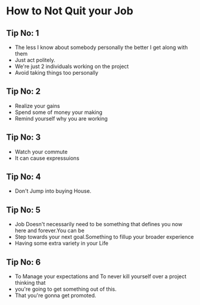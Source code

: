 # How to Not Quit your Job

## Tip No: 1
- The less I know about somebody personally the better I get along with them
- Just act politely.
- We're just 2 individuals working on the project 
- Avoid taking things too personally

## Tip No: 2
- Realize your gains 
- Spend some of money your making
- Remind yourself why you are working

## Tip No: 3
- Watch your commute
- It can cause expressuions

## Tip No: 4
- Don't Jump into buying House.

## Tip No: 5
- Job Doesn't necessarily need to be something that defines you now here and forever.You can be
- Step towards your next goal.Something to fillup your broader experience
- Having some extra variety in your Life

## Tip No: 6
- To Manage your expectations and To never kill yourself over a project thinking that 
- you're going to get something out of this.
- That you're gonna get promoted.
